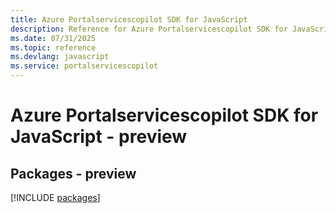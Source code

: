 ```yaml
---
title: Azure Portalservicescopilot SDK for JavaScript
description: Reference for Azure Portalservicescopilot SDK for JavaScript
ms.date: 07/31/2025
ms.topic: reference
ms.devlang: javascript
ms.service: portalservicescopilot
---
```

# Azure Portalservicescopilot SDK for JavaScript - preview
## Packages - preview
[!INCLUDE [packages](portalservicescopilot-index.md)]